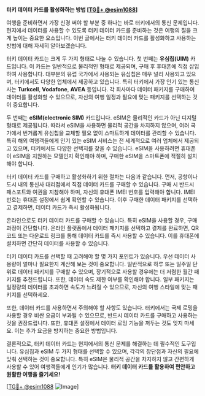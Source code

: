 **터키 데이터 카드를 활성화하는 방법 [[TG💪+ @esim1088](https://t.me/s/esim1088)]**

여행을 준비하면서 가장 신경 써야 할 부분 중 하나는 바로 터키에서의 통신 문제입니다. 현지에서 데이터를 사용할 수 있도록 터키 데이터 카드를 준비하는 것은 여행의 질을 크게 높이는 중요한 요소입니다. 이번 글에서는 터키 데이터 카드를 활성화하고 사용하는 방법에 대해 자세히 알아보겠습니다.

터키 데이터 카드는 크게 두 가지 형태로 나눌 수 있습니다. 첫 번째는 **유심칩(UIM)** 카드입니다. 이 카드는 일반적으로 물리적인 형태로 제공되며, 구매 후 휴대폰에 직접 삽입하여 사용합니다. 대부분의 유럽 국가에서 사용되는 유심칩은 매우 널리 사용되고 있으며, 터키에서도 다양한 업체에서 제공하고 있습니다. 특히 터키에서 가장 인기 있는 통신사는 **Turkcell**, **Vodafone**, **AVEA** 등입니다. 각 회사마다 데이터 패키지를 구매하여 데이터를 활성화할 수 있으므로, 자신의 여행 일정과 필요에 맞는 패키지를 선택하는 것이 중요합니다.

두 번째는 **eSIM(electronic SIM)** 카드입니다. eSIM은 물리적인 카드가 아닌 디지털 형태로 제공됩니다. 따라서 eSIM을 사용하면 물리적 공간을 차지하지 않으며, 여러 국가에서 번거롭게 유심칩을 교체할 필요 없이 스마트하게 데이터를 관리할 수 있습니다. 특히 해외 여행객들에게 인기 있는 eSIM 서비스는 전 세계적으로 여러 업체에서 제공되고 있으며, 터키에서도 다양한 선택지를 찾을 수 있습니다. eSIM을 사용하려면 휴대폰이 eSIM을 지원하는 모델인지 확인해야 하며, 구매한 eSIM을 스마트폰에 적절히 설치해야 합니다.

터키 데이터 카드를 구매하고 활성화하기 위한 절차는 다음과 같습니다. 먼저, 공항이나 도시 내의 통신사 대리점에서 직접 데이터 카드를 구매할 수 있습니다. 구매 시 반드시 패스포트와 여권을 지참해야 하며, 자신의 휴대폰 IMEI 번호를 입력해야 합니다. IMEI 번호는 휴대폰 설정에서 쉽게 확인할 수 있습니다. 이후 구매한 데이터 패키지를 선택하고 결제하면, 데이터 카드가 즉시 활성화됩니다.

온라인으로도 터키 데이터 카드를 구매할 수 있습니다. 특히 eSIM을 사용할 경우, 구매 과정이 간단합니다. 온라인 플랫폼에서 데이터 패키지를 선택하고 결제를 완료하면, QR 코드 또는 다운로드 링크를 통해 데이터 카드를 즉시 사용할 수 있습니다. 이를 휴대폰에 설치하면 간단히 데이터를 사용할 수 있습니다.

터키 데이터 카드를 선택할 때 고려해야 할 몇 가지 포인트가 있습니다. 우선 데이터 사용량이 얼마나 필요한지 계산해 보는 것이 중요합니다. 일반적으로 하루 또는 일주일 단위로 데이터 패키지를 구매할 수 있으며, 장기적으로 사용할 경우에는 더 저렴한 월간 패키지를 추천드립니다. 또한, 데이터 속도 제한 여부를 확인해야 합니다. 일부 패키지는 일정량의 데이터를 초과하면 속도가 느려질 수 있으므로, 자신의 여행 스타일에 맞는 패키지를 선택하세요.

또한, 데이터 카드를 사용하면서 주의해야 할 사항도 있습니다. 터키에서는 국제 로밍을 사용할 경우 비싼 요금이 부과될 수 있으므로, 반드시 데이터 카드를 구매하고 사용하는 것을 권장드립니다. 또한, 휴대폰 설정에서 데이터 로밍 기능을 꺼두는 것도 잊지 마세요. 이는 추가 요금을 방지하는 중요한 방법입니다.

결론적으로, 터키 데이터 카드는 현지에서의 통신 문제를 해결하는 데 필수적인 도구입니다. 유심칩과 eSIM 두 가지 형태를 선택할 수 있으며, 각각의 장단점과 자신의 필요에 맞춰 선택하는 것이 중요합니다. 특히 eSIM은 물리적 공간을 차지하지 않고 간편하게 사용할 수 있어 여행객들에게 인기가 많습니다. **터키 데이터 카드를 활용하여 편안하고 원활한 여행을 즐기세요!**

[[TG💪+ @esim1088](https://t.me/s/esim1088) ![Image](https://i.postimg.cc/Y0z9fWf4/image.png)]